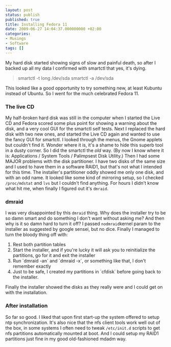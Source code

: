 ```yaml
---
layout: post
status: publish
published: true
title: Installing Fedora 11
date: 2009-06-27 14:04:37.000000000 +02:00
categories:
- Musings
- Software
tags: []
---
```

My hard disk started showing signs of slow and painful death, so after I backed up all my data I confirmed with smartctl that yes, it's dying.
<blockquote>smartctl -t long /dev/sda smartctl -a /dev/sda</blockquote>
This looked like a good opportunity to try something new, at least Kubuntu instead of Ubuntu. So I went for the much celebrated Fedora 11.

### The live CD

My half-broken hard disk was still in the computer when I started the Live CD and Fedora scored some plus point for showing a warning about the disk, and a very cool GUI for the smartctl self tests. Next I replaced the hard disk with two new ones, and started the Live CD again and wanted to use the fancy GUI for smartctl. I looked through the menus, the Gnome applets but couldn't find it. Wonder where it is, it's a shame to hide this superb tool in a dusty corner. So I did the smartctl the *old* way. (By now I know where it is: Applications / System Tools / Palimpsest Disk Utility.) Then I had some MAJOR problems with the disk partitioner. I have two disks of the same size and I used to have them in a software RAID1, but that's not what I intended for this time. The installer's partitioner oddly showed me only one disk, and with an odd name. It looked like some kind of mirroring setup, so I checked `/proc/mdstat` and `lvs` but I couldn't find anything. For hours I didn't know what hit me, when finally I figured out it's `dmraid`.

### dmraid

I was very disappointed by this `dmraid` thing. Why does the installer try to be so damn smart and do something I don't want without asking me? And then why is it so damn hard to turn it off? I passed `nodmraid`kernel param to the installer as suggested by google sensei, but no dice. Finally I managed to turn the bloody thing off with:
<ol>
	<li>Rest both partition tables</li>
	<li>Start the installer, and if you're lucky it will ask you to reinitialize the partitions, go for it and exit the installer</li>
	<li>Run `dmraid -an` and `dmraid -x`, or something like that, I don't remember exactly</li>
	<li>Just to be safe, I created my partitions in `cfdisk` before going back to the installer.</li>
</ol>
Finally the installer showed the disks as they really were and I could get on with the installation.

### After installation

So far so good. I liked that upon first start-up the system offered to setup ntp synchronization. It's also nice that the nfs client tools work well out of the box, in some systems I often need to tweak `/etc/init.d` scripts to get nfs partitions automatically mounted at boot. And I could setup my RAID1 partitions just fine in my good old-fashioned mdadm way.
